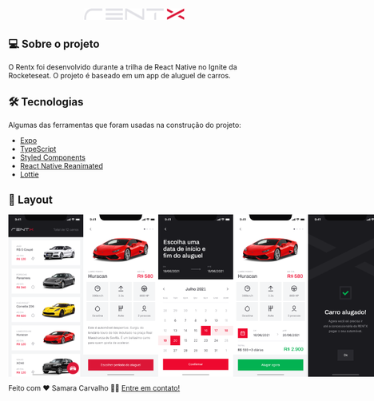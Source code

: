 <h2 align="center">
	<img alt="Rentx" title="#Rentx" src="./src/assets/logo.svg" width="200px">
</h2>


## 💻 Sobre o projeto


O Rentx foi desenvolvido durante a trilha de React Native no Ignite da Rocketeseat. O projeto é baseado em um app de aluguel de carros.


## 🛠 Tecnologias


Algumas das ferramentas que foram usadas na construção do projeto:

- [Expo][expo]
- [TypeScript][typescript]
- [Styled Components][styledcomponents]
- [React Native Reanimated][rnreanimated]
- [Lottie][lottie]


## 🎨 Layout


<p style="display: flex; align-items: flex-start; justify-content: flex-start;">
  <img alt="Rentx" title="#Rentx" src="./assets/home.png" width="150px" style={{ margin: '0 20px' }}>
  <img alt="Rentx" title="#Rentx" src="./assets/detalhes.png" width="150px" style={{ margin: '0 20px' }}>
  <img alt="Rentx" title="#Rentx" src="./assets/data-escolhida.png" width="150px" style={{ margin: '0 20px' }}>
  <img alt="Rentx" title="#Rentx" src="./assets/detalhes-scheduling.png" width="150px" style={{ margin: '0 20px' }}>
  <img alt="Rentx" title="#Rentx" src="./assets/completed.png" width="150px" style={{ margin: '0 20px' }}>
</p>


Feito com ❤️ Samara Carvalho 👋🏽 [Entre em contato!](https://www.linkedin.com/in/samcarvalhos/)

[expo]: https://docs.expo.dev/
[typescript]: https://www.typescriptlang.org/
[styledcomponents]: https://styled-components.com/
[rnreanimated]: https://docs.swmansion.com/react-native-reanimated/
[lottie]: https://docs.expo.dev/versions/latest/sdk/lottie/
